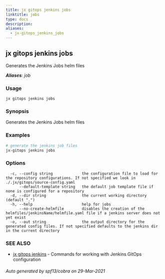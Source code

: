 ```yaml
---
title: jx gitops jenkins jobs
linktitle: jobs
type: docs
description: 
aliases:
  - jx-gitops_jenkins_jobs
---
```


## jx gitops jenkins jobs

Generates the Jenkins Jobs helm files

***Aliases**: job*

### Usage

```
jx gitops jenkins jobs
```

### Synopsis

Generates the Jenkins Jobs helm files

### Examples

  ```bash
  # generate the jenkins job files
  jx-gitops jenkins jobs

  ```
### Options

```
  -c, --config string             the configuration file to load for the repository configurations. If not specified we look in ./.jx/gitops/source-config.yaml
      --default-template string   the default job template file if none is configured for a repository
  -d, --dir string                the current working directory (default ".")
  -h, --help                      help for jobs
      --no-create-helmfile        disables the creation of the helmfiles/jenkinsName/helmfile.yaml file if a jenkins server does not yet exist
  -o, --out string                the output directory for the generated config files. If not specified defaults to the jenkins dir in the current directory
```

### SEE ALSO

* [jx gitops jenkins](..)	 - Commands for working with Jenkins GitOps configuration

###### Auto generated by spf13/cobra on 29-Mar-2021

